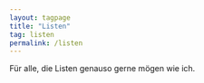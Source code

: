 ```yaml
---
layout: tagpage
title: "Listen"
tag: listen
permalink: /listen
---
```

Für alle, die Listen genauso gerne mögen wie ich.
